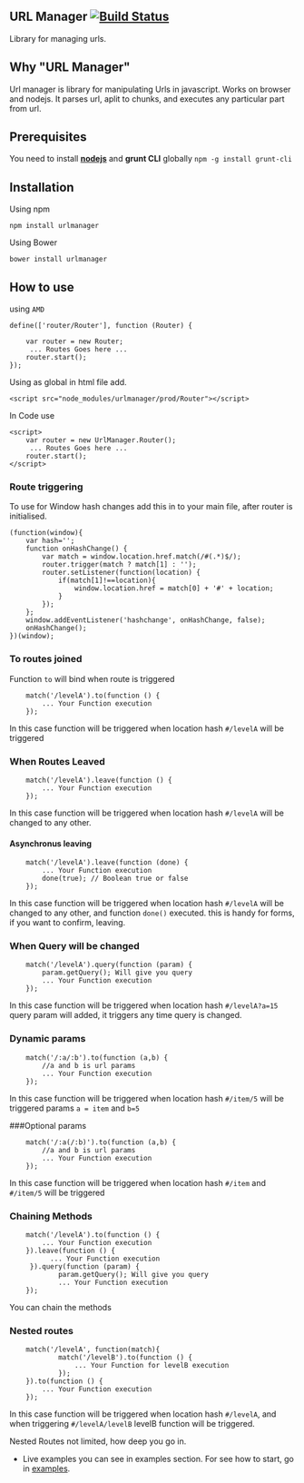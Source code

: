 ## URL Manager [![Build Status](https://api.travis-ci.org/gunins/urlmanager.svg?branch=master)](https://travis-ci.org/gunins/urlmanager)

Library for managing urls.

## Why "URL Manager"

Url manager is library for manipulating Urls in javascript. Works on browser and nodejs. It parses url, aplit to chunks, and executes any particular part from url.

## Prerequisites

You need to install [**nodejs**](http://nodejs.org/) and **grunt CLI** globally `npm -g install grunt-cli`

## Installation

Using npm

    npm install urlmanager

Using Bower

    bower install urlmanager

## How to use

using `AMD`

    define(['router/Router'], function (Router) {

        var router = new Router;
         ... Routes Goes here ...
        router.start();
    });

Using as global in html file add.

    <script src="node_modules/urlmanager/prod/Router"></script>

In Code use

    <script>
        var router = new UrlManager.Router();
         ... Routes Goes here ...
        router.start();
    </script>

### Route triggering

To use for Window hash changes add this in to your main file, after router is initialised.

    (function(window){
        var hash='';
        function onHashChange() {
            var match = window.location.href.match(/#(.*)$/);
            router.trigger(match ? match[1] : '');
            router.setListener(function(location) {
                if(match[1]!==location){
                    window.location.href = match[0] + '#' + location;
                }
            });
        };
        window.addEventListener('hashchange', onHashChange, false);
        onHashChange();
    })(window);
### To routes joined

Function `to` will bind when route is triggered

        match('/levelA').to(function () {
            ... Your Function execution
        });

In this case function will be triggered when location hash `#/levelA` will be triggered

### When Routes Leaved

        match('/levelA').leave(function () {
            ... Your Function execution
        });

In this case function will be triggered when location hash `#/levelA` will be changed to any other.

#### Asynchronus leaving

        match('/levelA').leave(function (done) {
            ... Your Function execution
            done(true); // Boolean true or false
        });

In this case function will be triggered when location hash `#/levelA` will be changed to any other, and function `done()` executed. this is handy for forms, if you want to confirm, leaving.

### When Query will be changed

        match('/levelA').query(function (param) {
            param.getQuery(); Will give you query
            ... Your Function execution
        });

In this case function will be triggered when location hash `#/levelA?a=15` query param will added, it triggers any time query is changed.

### Dynamic params

        match('/:a/:b').to(function (a,b) {
            //a and b is url params
            ... Your Function execution
        });

In this case function will be triggered when location hash `#/item/5` will be triggered params `a = item` and `b=5`

###Optional params

        match('/:a(/:b)').to(function (a,b) {
            //a and b is url params
            ... Your Function execution
        });

In this case function will be triggered when location hash `#/item` and `#/item/5` will be triggered

### Chaining Methods

        match('/levelA').to(function () {
            ... Your Function execution
        }).leave(function () {
              ... Your Function execution
         }).query(function (param) {
                param.getQuery(); Will give you query
                ... Your Function execution
        });

You can chain the methods

### Nested routes

        match('/levelA', function(match){
                match('/levelB').to(function () {
                    ... Your Function for levelB execution
                });
        }).to(function () {
            ... Your Function execution
        });

In this case function will be triggered when location hash `#/levelA`, and when triggering `#/levelA/levelB` levelB function will be triggered.

Nested Routes not limited, how deep you go in.

- Live examples you can see in examples section. For see how to start, go in [examples](https://github.com/gunins/urlmanager/tree/master/examples).



